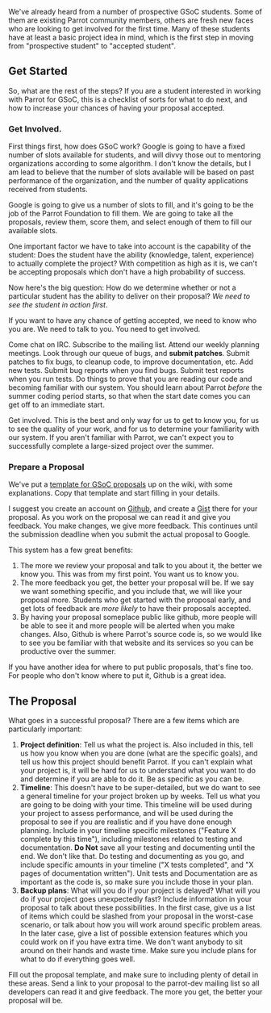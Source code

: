 We've already heard from a number of prospective GSoC students. Some of them
are existing Parrot community members, others are fresh new faces who are
looking to get involved for the first time. Many of these students have at
least a basic project idea in mind, which is the first step in moving from
"prospective student" to "accepted student".

## Get Started

So, what are the rest of the steps? If you are a student interested in working
with Parrot for GSoC, this is a checklist of sorts for what to do next, and
how to increase your chances of having your proposal accepted.

### Get Involved.

First things first, how does GSoC work? Google is going to have a fixed number
of slots available for students, and will divvy those out to mentoring
organizations according to some algorithm. I don't know the details, but I am
lead to believe that the number of slots available will be based on past
performance of the organization, and the number of quality applications
received from students.

Google is going to give us a number of slots to fill, and it's going to be the
job of the Parrot Foundation to fill them. We are going to take all the
proposals, review them, score them, and select enough of them to fill our
available slots.

One important factor we have to take into account is the capability of the
student: Does the student have the ability (knowledge, talent, experience) to
actually complete the project? With competition as high as it is, we can't
be accepting proposals which don't have a high probability of success.

Now here's the big question: How do we determine whether or not a particular
student has the ability to deliver on their proposal? *We need to see the
student in action first*.

If you want to have any chance of getting accepted, we need to know who you
are. We need to talk to you. You need to get involved.

Come chat on IRC. Subscribe to the mailing list. Attend our weekly planning
meetings. Look through our queue of bugs, and **submit patches**. Submit
patches to fix bugs, to cleanup code, to improve documentation, etc. Add new
tests. Submit bug reports when you find bugs. Submit test reports when you
run tests. Do things to prove that you are reading our code and becoming
familiar with our system. You should learn about Parrot *before* the summer
coding period starts, so that when the start date comes you can get off to an
immediate start.

Get involved. This is the best and only way for us to get to know you, for us
to see the quality of your work, and for us to determine your familiarity with
our system. If you aren't familiar with Parrot, we can't expect you to
successfully complete a large-sized project over the summer.

### Prepare a Proposal

We've put a [template for GSoC proposals][gsoc_template] up on the wiki, with
some explanations. Copy that template and start filling in your details.

[gsoc_template]: http://trac.parrot.org/parrot/wiki/GSoCStudentApplicationTemplate

I suggest you create an account on [Github][], and create a [Gist][] there for
your proposal. As you work on the proposal we can read it and give you
feedback. You make changes, we give more feedback. This continues until the
submission deadline when you submit the actual proposal to Google.

[Github]: http://github.com
[Gist]: http://gist.github.com

This system has a few great benefits:

1. The more we review your proposal and talk to you about it, the better we
   know you. This was from my first point. You want us to know you.
2. The more feedback you get, the better your proposal will be. If we say
   we want something specific, and you include that, we will like your
   proposal more. Students who get started with the proposal early, and get
   lots of feedback are *more likely* to have their proposals accepted.
3. By having your proposal someplace public like github, more people will be
   able to see it and more people will be alerted when you make changes. Also,
   Github is where Parrot's source code is, so we would like to see you be
   familiar with that website and its services so you can be productive over
   the summer.

If you have another idea for where to put public proposals, that's fine too.
For people who don't know where to put it, Github is a great idea.

## The Proposal

What goes in a successful proposal? There are a few items which are
particularly important:

1. **Project definition**: Tell us what the project is. Also included in this,
   tell us how you know when you are done (what are the specific goals), and
   tell us how this project should benefit Parrot. If you can't explain what
   your project is, it will be hard for us to understand what you want to do
   and determine if you are able to do it. Be as specific as you can be.
2. **Timeline**: This doesn't have to be super-detailed, but we do want to see
   a general timeline for your project broken up by weeks. Tell us what you
   are going to be doing with your time. This timeline will be used during
   your project to assess performance, and will be used during the proposal to
   see if you are realistic and if you have done enough planning. Include
   in your timeline specific milestones ("Feature X complete by this time"),
   including milestones related to testing and documentation. **Do Not** save
   all your testing and documenting until the end. We don't like that. Do
   testing and documenting as you go, and include specific amounts in your
   timeline ("X tests completed", and "X pages of documentation written").
   Unit tests and Documentation are as important as the code is, so make sure
   you include those in your plan.
3. **Backup plans**: What will you do if your project is delayed? What will
   you do if your project goes unexpectedly fast? Include information in your
   proposal to talk about these possibilities. In the first case, give us a
   list of items which could be slashed from your proposal in the worst-case
   scenario, or talk about how you will work around specific problem areas.
   In the later case, give a list of possible extension features which you
   could work on if you have extra time. We don't want anybody to sit around
   on their hands and waste time. Make sure you include plans for what to do
   if everything goes well.

Fill out the proposal template, and make sure to including plenty of detail
in these areas. Send a link to your proposal to the parrot-dev mailing list
so all developers can read it and give feedback. The more you get, the better
your proposal will be.
